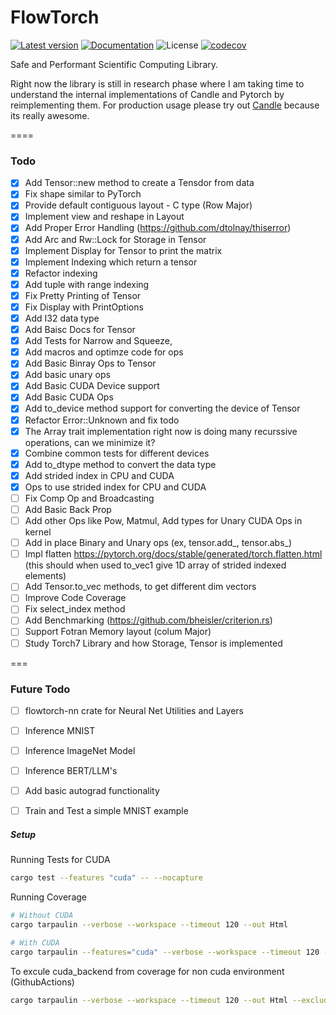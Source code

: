 # FlowTorch
[![Latest version](https://img.shields.io/crates/v/flowtorch-core.svg)](https://crates.io/crates/flowtorch-core)
[![Documentation](https://docs.rs/flowtorch-core/badge.svg)](https://docs.rs/flowtorch-core)
![License](https://img.shields.io/crates/l/flowtorch-core.svg)
[![codecov](https://codecov.io/gh/saivishwak/flowtorch/graph/badge.svg?token=Q24EMJYUCD)](https://codecov.io/gh/saivishwak/flowtorch)

Safe and Performant Scientific Computing Library.

Right now the library is still in research phase where I am taking time to understand the internal implementations of Candle and Pytorch by reimplementing them. For production usage please try out [Candle](https://github.com/huggingface/candle) because its really awesome.

====

### Todo
- [x] Add Tensor::new method to create a Tensdor from data
- [x] Fix shape similar to PyTorch
- [x] Provide default contiguous layout - C type (Row Major)
- [x] Implement view and reshape in Layout
- [x] Add Proper Error Handling (https://github.com/dtolnay/thiserror)
- [x] Add Arc and Rw::Lock for Storage in Tensor
- [x] Implement Display for Tensor to print the matrix
- [x] Implement Indexing which return a tensor
- [x] Refactor indexing
- [x] Add tuple with range indexing
- [x] Fix Pretty Printing of Tensor
- [x] Fix Display with PrintOptions
- [x] Add I32 data type
- [x] Add Baisc Docs for Tensor
- [x] Add Tests for Narrow and Squeeze,
- [x] Add macros and optimze code for ops
- [x] Add Basic Binray Ops to Tensor
- [x] Add basic unary ops
- [x] Add Basic CUDA Device support
- [x] Add Basic CUDA Ops
- [x] Add to_device method support for converting the device of Tensor
- [x] Refactor Error::Unknown and fix todo
- [x] The Array trait implementation right now is doing many recurssive operations, can we minimize it?
- [x] Combine common tests for different devices
- [x] Add to_dtype method to convert the data type
- [x] Add strided index in CPU and CUDA
- [x] Ops to use strided index for CPU and CUDA
- [ ] Fix Comp Op and Broadcasting
- [ ] Add Basic Back Prop
- [ ] Add other Ops like Pow, Matmul, Add types for Unary CUDA Ops in kernel
- [ ] Add in place Binary and Unary ops (ex, tensor.add_, tensor.abs_)
- [ ] Impl flatten https://pytorch.org/docs/stable/generated/torch.flatten.html (this should when used to_vec1 give 1D array of strided indexed elements)
- [ ] Add Tensor.to_vec methods, to get different dim vectors
- [ ] Improve Code Coverage
- [ ] Fix select_index method
- [ ] Add Benchmarking (https://github.com/bheisler/criterion.rs)
- [ ] Support Fotran Memory layout (colum Major)
- [ ] Study Torch7 Library and how Storage, Tensor is implemented

===

###  Future Todo
- [ ] flowtorch-nn crate for Neural Net Utilities and Layers
- [ ] Inference MNIST
- [ ] Inference ImageNet Model
- [ ] Inference BERT/LLM's
- [ ] Add basic autograd functionality
- [ ] Train and Test a simple MNIST example



##### Setup

Running Tests for CUDA
```sh
cargo test --features "cuda" -- --nocapture 
```

Running Coverage
```sh
# Without CUDA
cargo tarpaulin --verbose --workspace --timeout 120 --out Html
```

```sh
# With CUDA
cargo tarpaulin --features="cuda" --verbose --workspace --timeout 120 --out Html
```

To excule cuda_backend from coverage for non cuda environment (GithubActions)
```sh
cargo tarpaulin --verbose --workspace --timeout 120 --out Html --exclude-files "crates/flowtorch-core/src/cuda_backend/**/*"
```